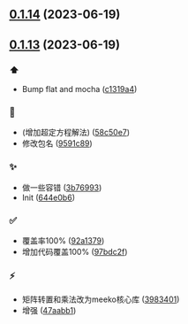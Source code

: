 ## [0.1.14](https://github.com/kongnet/chem/compare/v0.1.13...v0.1.14) (2023-06-19)




## [0.1.13](https://github.com/kongnet/chem/compare/644e0b67bad07b877145b2c2b93e3f6b68b2fd1d...v0.1.13) (2023-06-19)


### :arrow_up:

* Bump flat and mocha ([c1319a4](https://github.com/kongnet/chem/commit/c1319a48ae9c3239f6bf6b0228e788c76d6fba09))

### :bug:

* (增加超定方程解法) ([58c50e7](https://github.com/kongnet/chem/commit/58c50e79b16a8051fdd0086788a4bbaca5b65f61))
* 修改包名 ([9591c89](https://github.com/kongnet/chem/commit/9591c89d27c88e48c230c7b29dbb9bf66e399b91))

### :sparkles:

* 做一些容错 ([3b76993](https://github.com/kongnet/chem/commit/3b76993a826b0b1b1f9222cc95c9de5bd2b7ec79))
* Init ([644e0b6](https://github.com/kongnet/chem/commit/644e0b67bad07b877145b2c2b93e3f6b68b2fd1d))

### :white_check_mark:

* 覆盖率100% ([92a1379](https://github.com/kongnet/chem/commit/92a137918f8630c606473ea1fadb161398409607))
* 增加代码覆盖100% ([97bdc2f](https://github.com/kongnet/chem/commit/97bdc2fb8b48f45d4946f4b5e062ff5502f482cb))

### :zap:

* 矩阵转置和乘法改为meeko核心库 ([3983401](https://github.com/kongnet/chem/commit/398340167c860eeed7f252249af1e89494985449))
* 增强 ([47aabb1](https://github.com/kongnet/chem/commit/47aabb1707ff42096360e04b148197542909b8a4))



